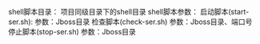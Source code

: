 shell脚本目录：
    项目同级目录下的shell目录
shell脚本参数：
    启动脚本(start-ser.sh):
    参数：Jboss目录
    检查脚本(check-ser.sh)
    参数：Jboss目录、端口号
    停止脚本(stop-ser.sh)
    参数：Jboss目录